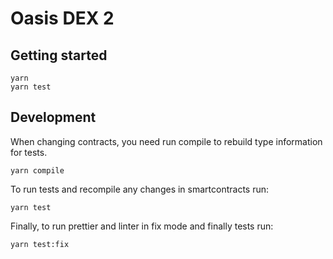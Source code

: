 # Oasis DEX 2

## Getting started

```
yarn
yarn test
```

## Development

When changing contracts, you need run compile to rebuild type information for tests.

```
yarn compile
```

To run tests and recompile any changes in smartcontracts run:

```
yarn test
```

Finally, to run prettier and linter in fix mode and finally tests run:

```
yarn test:fix
```
